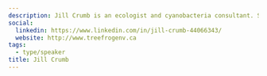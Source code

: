 ```yaml
---
description: Jill Crumb is an ecologist and cyanobacteria consultant. She is currently providing consulting services to the water industry as owner of TreeFrog Environmental.
social:
  linkedin: https://www.linkedin.com/in/jill-crumb-44066343/
  website: http://www.treefrogenv.ca
tags:
  - type/speaker
title: Jill Crumb
---
```


